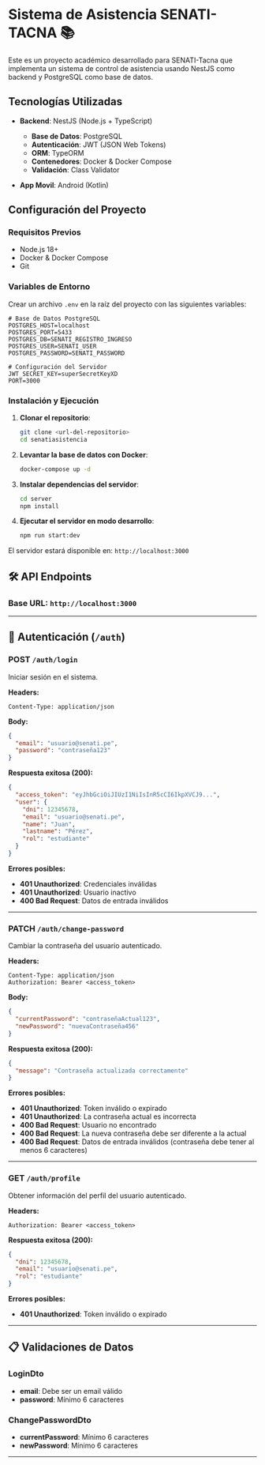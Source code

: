 # Sistema de Asistencia SENATI-TACNA 📚

Este es un proyecto académico desarrollado para SENATI-Tacna que implementa un sistema de control de asistencia usando NestJS como backend y PostgreSQL como base de datos.

## Tecnologías Utilizadas

- **Backend**: NestJS (Node.js + TypeScript)

  - **Base de Datos**: PostgreSQL
  - **Autenticación**: JWT (JSON Web Tokens)
  - **ORM**: TypeORM
  - **Contenedores**: Docker & Docker Compose
  - **Validación**: Class Validator

- **App Movil**: Android (Kotlin)

## Configuración del Proyecto

### Requisitos Previos

- Node.js 18+
- Docker & Docker Compose
- Git

### Variables de Entorno

Crear un archivo `.env` en la raíz del proyecto con las siguientes variables:

```env
# Base de Datos PostgreSQL
POSTGRES_HOST=localhost
POSTGRES_PORT=5433
POSTGRES_DB=SENATI_REGISTRO_INGRESO
POSTGRES_USER=SENATI_USER
POSTGRES_PASSWORD=SENATI_PASSWORD

# Configuración del Servidor
JWT_SECRET_KEY=superSecretKeyXD
PORT=3000
```

### Instalación y Ejecución

1. **Clonar el repositorio**:

   ```bash
   git clone <url-del-repositorio>
   cd senatiasistencia
   ```

2. **Levantar la base de datos con Docker**:

   ```bash
   docker-compose up -d
   ```

3. **Instalar dependencias del servidor**:

   ```bash
   cd server
   npm install
   ```

4. **Ejecutar el servidor en modo desarrollo**:
   ```bash
   npm run start:dev
   ```

El servidor estará disponible en: `http://localhost:3000`

## 🛠️ API Endpoints

### **Base URL**: `http://localhost:3000`

---

## 🔐 Autenticación (`/auth`)

### **POST** `/auth/login`

Iniciar sesión en el sistema.

**Headers:**

```
Content-Type: application/json
```

**Body:**

```json
{
  "email": "usuario@senati.pe",
  "password": "contraseña123"
}
```

**Respuesta exitosa (200):**

```json
{
  "access_token": "eyJhbGciOiJIUzI1NiIsInR5cCI6IkpXVCJ9...",
  "user": {
    "dni": 12345678,
    "email": "usuario@senati.pe",
    "name": "Juan",
    "lastname": "Pérez",
    "rol": "estudiante"
  }
}
```

**Errores posibles:**

- **401 Unauthorized**: Credenciales inválidas
- **401 Unauthorized**: Usuario inactivo
- **400 Bad Request**: Datos de entrada inválidos

---

### **PATCH** `/auth/change-password`

Cambiar la contraseña del usuario autenticado.

**Headers:**

```
Content-Type: application/json
Authorization: Bearer <access_token>
```

**Body:**

```json
{
  "currentPassword": "contraseñaActual123",
  "newPassword": "nuevaContraseña456"
}
```

**Respuesta exitosa (200):**

```json
{
  "message": "Contraseña actualizada correctamente"
}
```

**Errores posibles:**

- **401 Unauthorized**: Token inválido o expirado
- **401 Unauthorized**: La contraseña actual es incorrecta
- **400 Bad Request**: Usuario no encontrado
- **400 Bad Request**: La nueva contraseña debe ser diferente a la actual
- **400 Bad Request**: Datos de entrada inválidos (contraseña debe tener al menos 6 caracteres)

---

### **GET** `/auth/profile`

Obtener información del perfil del usuario autenticado.

**Headers:**

```
Authorization: Bearer <access_token>
```

**Respuesta exitosa (200):**

```json
{
  "dni": 12345678,
  "email": "usuario@senati.pe",
  "rol": "estudiante"
}
```

**Errores posibles:**

- **401 Unauthorized**: Token inválido o expirado

---

## 📋 Validaciones de Datos

### LoginDto

- **email**: Debe ser un email válido
- **password**: Mínimo 6 caracteres

### ChangePasswordDto

- **currentPassword**: Mínimo 6 caracteres
- **newPassword**: Mínimo 6 caracteres

---
